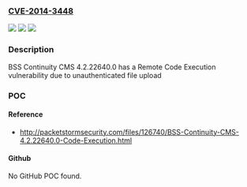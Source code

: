 ### [CVE-2014-3448](https://cve.mitre.org/cgi-bin/cvename.cgi?name=CVE-2014-3448)
![](https://img.shields.io/static/v1?label=Product&message=n%2Fa&color=blue)
![](https://img.shields.io/static/v1?label=Version&message=n%2Fa&color=blue)
![](https://img.shields.io/static/v1?label=Vulnerability&message=n%2Fa&color=brighgreen)

### Description

BSS Continuity CMS 4.2.22640.0 has a Remote Code Execution vulnerability due to unauthenticated file upload

### POC

#### Reference
- http://packetstormsecurity.com/files/126740/BSS-Continuity-CMS-4.2.22640.0-Code-Execution.html

#### Github
No GitHub POC found.

